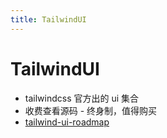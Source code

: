 ```yaml
---
title: TailwindUI
---
```


# TailwindUI

- tailwindcss 官方出的 ui 集合
- 收费查看源码 - 终身制，值得购买
- [tailwind-ui-roadmap](https://trello.com/b/Nh6e9w8Q/tailwind-ui-roadmap)
